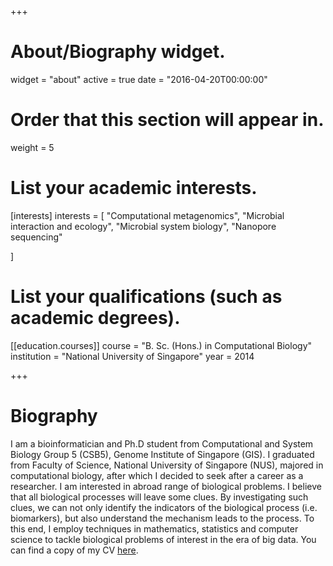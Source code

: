 +++
# About/Biography widget.
widget = "about"
active = true
date = "2016-04-20T00:00:00"

# Order that this section will appear in.
weight = 5

# List your academic interests.
[interests]
  interests = [
    "Computational metagenomics",
    "Microbial interaction and ecology",
    "Microbial system biology",
    "Nanopore sequencing"

  ]

# List your qualifications (such as academic degrees).
[[education.courses]]
  course = "B. Sc. (Hons.) in Computational Biology"
  institution = "National University of Singapore"
  year = 2014


+++

# Biography


I am a bioinformatician and Ph.D student from Computational and System Biology Group 5 (CSB5), Genome Institute of Singapore (GIS). I graduated from Faculty of Science, National University of Singapore (NUS), majored in computational biology, after which I decided to seek after a career as a researcher.
I am interested in abroad range of biological problems. I believe that all biological processes will leave some clues. By investigating such clues, we can not only identify the indicators of the biological process (i.e. biomarkers), but also understand the mechanism leads to the process. To this end, I employ techniques in mathematics, statistics and computer science to tackle biological problems of interest in the era of big data.
You can find a copy of my CV [here](https://github.com/lch14forever/lch14forever.github.io/raw/master/img/cv_web_lch.pdf).
